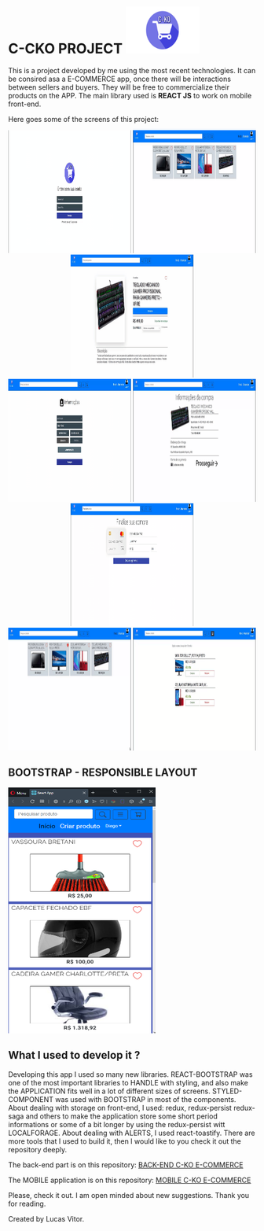 # C-CKO PROJECT <img src="src/assets/Cko_logo.png" width=150 height=95>

This is a project developed by me using the most recent technologies.
It can be consired asa a E-COMMERCE app, once there will be interactions between sellers and buyers.
They will be free to commercialize their products on the APP.
The main library used is **REACT JS** to work on mobile front-end.

Here goes some of the screens of this project:

<p align=center> 
    <span>
        <img src="src/assets/Project_images/LoginOut.gif" width=250 height=250/>
        <img src="src/assets/Project_images/Products.gif" width=250 height=250/>
        <img src="src/assets/Project_images/Product.gif" width=250 height=250/>
    </span>
    <br/>
    <span>
        <img src="src/assets/Project_images/Buying.gif" width=250 height=250/>
        <img src="src/assets/Project_images/BuyingTwo.gif" width=250 height=250/>
        <img src="src/assets/Project_images/BuyingThree.gif" width=250 height=250/>
    </span>
    <br/>
    <span>
        <img src="src/assets/Project_images/Filtering.gif" width=250 height=250/>
        <img src="src/assets/Project_images/MyCart.gif" width=250 height=250/>
    </span>
</p>

## BOOTSTRAP - RESPONSIBLE LAYOUT 

<img src="src/assets/Project_images/11.PNG" height=500  width=300>


## What I used to develop it ?

Developing this app I used so many new libraries.
REACT-BOOTSTRAP was one of the most important libraries to HANDLE with styling, and also make the APPLICATION fits well in a lot of different sizes of screens.
STYLED-COMPONENT was used with BOOTSTRAP in most of the components.
About dealing with storage on front-end, I used: redux, redux-persist redux-saga and others to make the application store some short period informations or some of a bit longer by using the redux-persist witt LOCALFORAGE.
About dealing with ALERTS, I used react-toastify.
There are more tools that I used to build it, then I would like to you check it out the repository deeply.


The back-end part is on this repository:
[BACK-END C-KO E-COMMERCE](https://github.com/lucascicco/POSTGRES-BACK-END-CKO-PROJECT)


The MOBILE application is on this repository:
[MOBILE C-KO E-COMMERCE](https://github.com/lucascicco/C-KO-E-COMMERCE-REACT-NATIVE-APP)

Please, check it out. 
I am open minded about new suggestions.
Thank you for reading.

Created by Lucas Vitor.
